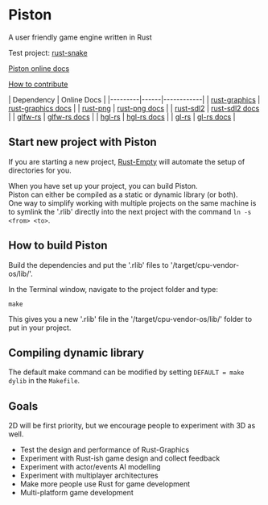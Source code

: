 Piston
======

A user friendly game engine written in Rust

Test project: [rust-snake](https://github.com/bvssvni/rust-snake)

[Piston online docs](http://bvssvni.github.io/docs/piston/piston/)  

[How to contribute](https://github.com/PistonDevelopers/piston/issues/70)

| Dependency | Online Docs |
|---------|------|------------|
| [rust-graphics](https://github.com/bvssvni/rust-graphics) | [rust-graphics docs](http://pistondevelopers.github.io/docs/rust-graphics/graphics/) |
| [rust-png](https://github.com/bvssvni/rust-png) | [rust-png docs](http://pistondevelopers.github.io/docs/rust-png/png/) |
| [rust-sdl2](https://github.com/AngryLawyer/rust-sdl2) | [rust-sdl2 docs](http://pistondevelopers.github.io/docs/rust-sdl2/sdl2/) |
| [glfw-rs](https://github.com/bjz/glfw-rs) | [glfw-rs docs](http://pistondevelopers.github.io/docs/glfw-rs/glfw/) |
| [hgl-rs](https://github.com/cmr/hgl-rs) | [hgl-rs docs](http://pistondevelopers.github.io/docs/hgl-rs/hgl/) |
| [gl-rs](https://github.com/bjz/gl-rs) | [gl-rs docs](http://pistondevelopers.github.io/docs/gl-rs/gl/) |

## Start new project with Piston

If you are starting a new project, [Rust-Empty](https://github.com/bvssvni/rust-empty) will automate the setup of directories for you.

When you have set up your project, you can build Piston.  
Piston can either be compiled as a static or dynamic library (or both).  
One way to simplify working with multiple projects on the same machine is to symlink the '.rlib' directly into the next project with the command `ln -s <from> <to>`.  

## How to build Piston

Build the dependencies and put the '.rlib' files to '/target/cpu-vendor-os/lib/'.

In the Terminal window, navigate to the project folder and type:

```
make
```

This gives you a new '.rlib' file in the '/target/cpu-vendor-os/lib/' folder to put in your project.

## Compiling dynamic library

The default make command can be modified by setting `DEFAULT = make dylib` in the `Makefile`. 

## Goals

2D will be first priority, but we encourage people to experiment with 3D as well.  

* Test the design and performance of Rust-Graphics
* Experiment with Rust-ish game design and collect feedback
* Experiment with actor/events AI modelling
* Experiment with multiplayer architectures
* Make more people use Rust for game development
* Multi-platform game development
